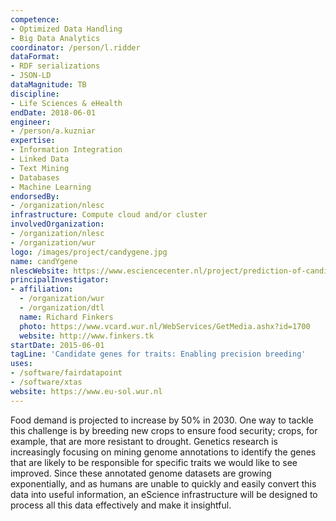```yaml
---
competence:
- Optimized Data Handling
- Big Data Analytics
coordinator: /person/l.ridder
dataFormat:
- RDF serializations
- JSON-LD
dataMagnitude: TB
discipline:
- Life Sciences & eHealth
endDate: 2018-06-01
engineer:
- /person/a.kuzniar
expertise:
- Information Integration
- Linked Data
- Text Mining
- Databases
- Machine Learning
endorsedBy:
- /organization/nlesc
infrastructure: Compute cloud and/or cluster
involvedOrganization:
- /organization/nlesc
- /organization/wur
logo: /images/project/candygene.jpg
name: candYgene
nlescWebsite: https://www.esciencecenter.nl/project/prediction-of-candidate-genes-for-traits-using-interoperable-genome-annotat
principalInvestigator:
- affiliation:
  - /organization/wur
  - /organization/dtl
  name: Richard Finkers
  photo: https://www.vcard.wur.nl/WebServices/GetMedia.ashx?id=1700
  website: http://www.finkers.tk
startDate: 2015-06-01
tagLine: 'Candidate genes for traits: Enabling precision breeding'
uses:
- /software/fairdatapoint
- /software/xtas
website: https://www.eu-sol.wur.nl
---
```

Food demand is projected to increase by 50% in 2030. One way to tackle this challenge is by breeding new crops to ensure food security; crops, for example, that are more resistant to drought. Genetics research is increasingly focusing on mining genome annotations to identify the genes that are likely to be responsible for specific traits we would like to see improved. Since these annotated genome datasets are growing exponentially, and as humans are unable to quickly and easily convert this data into useful information, an eScience infrastructure will be designed to process all this data effectively and make it insightful.
